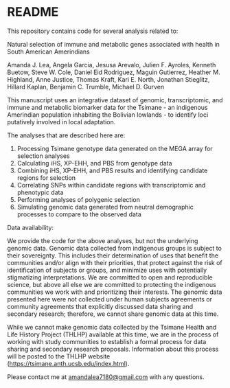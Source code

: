 # README

This repository contains code for several analysis related to:

Natural selection of immune and metabolic genes associated with health in South American Amerindians

Amanda J. Lea, Angela Garcia, Jesusa Arevalo, Julien F. Ayroles, Kenneth Buetow, Steve W. Cole, Daniel Eid Rodriguez, Maguin Gutierrez, Heather M. Highland, Anne Justice, Thomas Kraft, Kari E. North, Jonathan Stieglitz, Hillard Kaplan, Benjamin C. Trumble, Michael D. Gurven

This manuscript uses an integrative dataset of genomic, transcriptomic, and immune and metabolic biomarker data for the Tsimane - an indigenous Amerindian population inhabiting the Bolivian lowlands - to identify loci putatively involved in local adaptation. 


The analyses that are described here are:

1) Processing Tsimane genotype data generated on the MEGA array for selection analyses
2) Calculating iHS, XP-EHH, and PBS from genotype data
3) Combining iHS, XP-EHH, and PBS results and identifying candidate regions for selection
4) Correlating SNPs within candidate regions with transcriptomic and phenotypic data
5) Performing analyses of polygenic selection
6) Simulating genomic data generated from neutral demographic processes to compare to the observed data 


Data availability:

We provide the code for the above analyses, but not the underlying genomic data. Genomic data collected from indigenous groups is subject to their sovereignty. This includes their determination of uses that benefit the communities and/or align with their priorities, that protect against the risk of identification of subjects or groups, and minimize uses with potentially stigmatizing interpretations. We are committed to open and reproducible science, but above all else we are committed to protecting the indigenous communities we work with and prioritizing their interests. The genomic data presented here were not collected under human subjects agreements or community agreements that explicitly discussed data sharing and secondary research; therefore, we cannot share genomic data at this time.

While we cannot make genomic data collected by the Tsimane Health and Life History Project (THLHP) available at this time, we are in the process of working with study communities to establish a formal process for data sharing and secondary research proposals. Information about this process will be posted to the THLHP website (https://tsimane.anth.ucsb.edu/index.html). 


Please contact me at amandalea7180@gmail.com with any questions.
